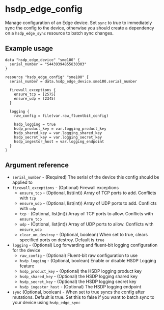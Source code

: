 # hsdp_edge_config

Manage configuration of an Edge device. Set `sync` to true to immediately sync the config to the device, otherwise
you should create a dependency on a `hsdp_edge_sync` resource to batch sync changes.

## Example usage

```hcl
data "hsdp_edge_device" "sme100" {
  serial_number = "S4439394855830303"
}

resource "hsdp_edge_config" "sme100" {
  serial_number = data.hsdp_edge_device.sme100.serial_number
  
  firewall_exceptions {
    ensure_tcp = [2575]
    ensure_udp = [2345]
  }

  logging {
    raw_config = file(var.raw_fluentbit_config)

    hsdp_logging = true
    hsdp_product_key = var.logging_product_key
    hsdp_shared_key = var.logging_shared_key
    hsdp_secret_key = var.logging_secret_key
    hsdp_ingestor_host = var.logging_endpoint
  }
}
```

## Argument reference

* `serial_number` - (Required) The serial of the device this config should be applied to
* `firewall_exceptions` - (Optional) Firewall exceptions
  * `ensure_tcp` - (Optional, list(int)) Array of TCP ports to add. Conflicts with `tcp`
  * `ensure_udp` - (Optional, list(int)) Array of UDP ports to add. Conflicts with `udp`
  * `tcp` - (Optional, list(int)) Array of TCP ports to allow. Conflicts with `ensure_tcp`
  * `udp` - (Optional, list(int)) Array of UDP ports to allow. Conflicts with `ensure_udp`
  * `clear_on_destroy` - (Optional, boolean) When set to true, clears specified ports on destroy. Default is `true`
* `logging` - (Optional) Log forwarding and fluent-bit logging configuration for the device
  * `raw_config` - (Optional) Fluent-bit raw configuration to use
  * `hsdp_logging` - (Optional, boolean) Enable or disable HSDP Logging feature
  * `hsdp_product_key` - (Optional) the HSDP logging product key
  * `hsdp_shared_key` - (Optional) the HSDP logging shared key
  * `hsdp_secret_key` - (Optional) the HSDP logging secret key
  * `hsdp_ingestor_host` - (Optional) The HSDP logging endpoint
* `sync` (Optional, boolean) - When set to true syncs the config after mutations. Default is true.
  Set this to false if you want to batch sync to your device using `hsdp_edge_sync`
